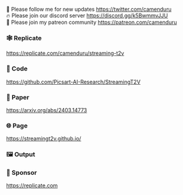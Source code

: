🐣 Please follow me for new updates https://twitter.com/camenduru <br />
🔥 Please join our discord server https://discord.gg/k5BwmmvJJU <br />
🥳 Please join my patreon community https://patreon.com/camenduru <br />

### 🕸 Replicate  
https://replicate.com/camenduru/streaming-t2v

### 🧬 Code
https://github.com/Picsart-AI-Research/StreamingT2V

### 📄 Paper
https://arxiv.org/abs/2403.14773

### 🌐 Page
https://streamingt2v.github.io/

### 🖼 Output


### 🏢 Sponsor
https://replicate.com
